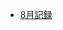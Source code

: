 - [8月記録](https://good-yuuta.hatenablog.com/entry/2022/08/22/194359?_ga=2.4082233.866284754.1661143370-1524494941.1630950902)